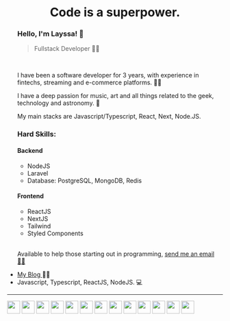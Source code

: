 <br/> 
  <h1 align="center" >Code is a superpower.</h1>
<ul>

### Hello, I'm Layssa! 🖖  
> Fullstack Developer 👩‍💻

</br>

I have been a software developer for 3 years, with experience in fintechs, streaming and e-commerce platforms. 👩‍💻
  
I have a deep passion for music, art and all things related to the geek, technology and astronomy. 🌌 

My main stacks are Javascript/Typescript, React, Next, Node.JS.

### Hard Skills:

 #### Backend

 - NodeJS
 - Laravel
 - Database: PostgreSQL, MongoDB, Redis

 #### Frontend

 - ReactJS
 - NextJS
 - Tailwind
 - Styled Components
</br>


Available to help those starting out in programming, <a href="mailto:layssadev@gmail.com"> send me an email 👩‍💻</a></li>


  <li> <a target="_blank" href="https://dev.to/layssadev"> My Blog </a>  👩‍💻</li>
    <li>Javascript, Typescript, ReactJS, NodeJS. 💻</li>
  
</ul>
<!--  <div display="flex" justify-content="space-evenly">
    <img height="160em" src="https://github-readme-stats.vercel.app/api?username=layssaa&show_icons=true&theme=material-palenight&include_all_commits=true&count_private=true&title_color=F0D0FF&"/>
    <img height="160em" src="https://github-readme-stats.vercel.app/api/top-langs/?username=layssaa&layout=compact&langs_count=7&theme=material-palenight&title_color=F0D0FF&"/>
  </div> -->
  
  <hr/>
  
  <div >
    <img width="30px" src="https://cdn.jsdelivr.net/gh/devicons/devicon/icons/javascript/javascript-plain.svg" />
    <img width="30px" src="https://cdn.jsdelivr.net/gh/devicons/devicon/icons/typescript/typescript-original.svg" />
    <img width="30px" src="https://cdn.jsdelivr.net/gh/devicons/devicon/icons/css3/css3-original.svg" />
    <img width="30px" src="https://cdn.jsdelivr.net/gh/devicons/devicon/icons/html5/html5-original.svg" />
    <img  width="30px" src="https://cdn.jsdelivr.net/gh/devicons/devicon/icons/jquery/jquery-original.svg" />
    <img width="30px" src="https://cdn.jsdelivr.net/gh/devicons/devicon/icons/react/react-original.svg" />
    <img  width="30px" src="https://cdn.jsdelivr.net/gh/devicons/devicon/icons/nodejs/nodejs-original.svg" />
    <img  width="30px" src="https://cdn.jsdelivr.net/gh/devicons/devicon/icons/nginx/nginx-original.svg" />
    <img  width="30px" src="https://cdn.jsdelivr.net/gh/devicons/devicon/icons/ubuntu/ubuntu-plain.svg" />
    <img  width="30px" src="https://cdn.jsdelivr.net/gh/devicons/devicon/icons/webpack/webpack-plain.svg" />
    <img width="30px" src="https://cdn.jsdelivr.net/gh/devicons/devicon/icons/postgresql/postgresql-original.svg" />
    <img width="30px" src="https://cdn.jsdelivr.net/gh/devicons/devicon/icons/mongodb/mongodb-original.svg" />
    <img width="30px" src="https://cdn.jsdelivr.net/gh/devicons/devicon/icons/redis/redis-original.svg" />
  </div>
  <br/>


